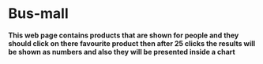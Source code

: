 # Bus-mall
**This web page contains products that are shown for people and they should click on there favourite product then after 25 clicks the results will be shown as numbers and also they will be presented inside a chart**